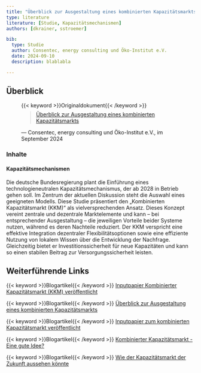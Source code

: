 ```yaml
---
title: "Überblick zur Ausgestaltung eines kombinierten Kapazitätsmarkts"
type: literature
literature: [Studie, Kapazitätsmechanismen]
authors: [dkrainer, sstroemer]

bib:
  type: Studie
  author: Consentec, energy consulting und Öko-Institut e.V.
  date: 2024-09-10
  description: blablabla

---
```


## Überblick

<figure>
    {{< keyword >}}Originaldokument{{< /keyword >}}
    <blockquote style="margin-top: 0.5em;">
        <a href="https://www.bmwk.de/Redaktion/DE/Downloads/klimaschutz/ag3-inputpapier-kombinierter-kapazitaetsmarkt-kkm.pdf?__blob=publicationFile&v=6" target="_blank">
            Überblick zur Ausgestaltung eines kombinierten Kapazitätsmarkts
        </a>
    </blockquote>
    <figcaption>— Consentec, energy consulting und Öko-Institut e.V., im September 2024</figcaption>
</figure>

### Inhalte

#### Kapazitätsmechanismen

Die deutsche Bundesregierung plant die Einführung eines technologieneutralen Kapazitätsmechanismus, der ab 2028 in Betrieb gehen soll. Im Zentrum der aktuellen Diskussion steht die Auswahl eines geeigneten Modells. Diese Studie präsentiert den „Kombinierten Kapazitätsmarkt (KKM)“ als vielversprechenden Ansatz. Dieses Konzept vereint zentrale und dezentrale Marktelemente und kann – bei entsprechender Ausgestaltung – die jeweiligen Vorteile beider Systeme nutzen, während es deren Nachteile reduziert. Der KKM verspricht eine effektive Integration dezentraler Flexibilitätsoptionen sowie eine effiziente Nutzung von lokalem Wissen über die Entwicklung der Nachfrage. Gleichzeitig bietet er Investitionssicherheit für neue Kapazitäten und kann so einen stabilen Beitrag zur Versorgungssicherheit leisten.

## Weiterführende Links

{{< keyword >}}Blogartikel{{< /keyword >}} [Inputpapier Kombinierter Kapazitätsmarkt (KKM) veröffentlicht](https://consentec.de/beitrag/inputpapier-kombinierter-kapazitaetsmarkt-kkm-veroeffentlicht/)

{{< keyword >}}Blogartikel{{< /keyword >}} [Überblick zur Ausgestaltung eines kombinierten Kapazitätsmarkts](https://www.oeko.de/publikation/ueberblick-zur-ausgestaltung-eines-kombinierten-kapazitaetsmarkts/)

{{< keyword >}}Blogartikel{{< /keyword >}} [Inputpapier zum kombinierten Kapazitätsmarkt veröffentlicht](https://www.r2b-energy.com/inputpapier-zum-kombinierten-kapazitaetsmarkt-veroeffentlicht/)

{{< keyword >}}Blogartikel{{< /keyword >}} [Kombinierter Kapazitätsmarkt - Eine gute Idee?](https://www.frontier-economics.com/de/de/nachrichten-einblicke/news/news-article-i20884-kombinierter-kapazitaetsmarkt-eine-gute-idee/)

{{< keyword >}}Blogartikel{{< /keyword >}} [Wie der Kapazitätsmarkt der Zukunft aussehen könnte](https://www.energate-messenger.de/news/246559/wie-der-kapazitaetsmarkt-der-zukunft-aussehen-koennte)
